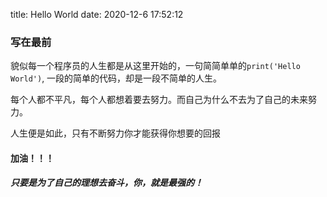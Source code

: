 title: Hello World
date: 2020-12-6 17:52:12


### 写在最前
貌似每一个程序员的人生都是从这里开始的，一句简简单单的`print('Hello World')`,
一段的简单的代码，却是一段不简单的人生。

每个人都不平凡，每个人都想着要去努力。而自己为什么不去为了自己的未来努力。

人生便是如此，只有不断努力你才能获得你想要的回报
#### 加油！！！
##### 只要是为了自己的理想去奋斗，你，就是最强的！